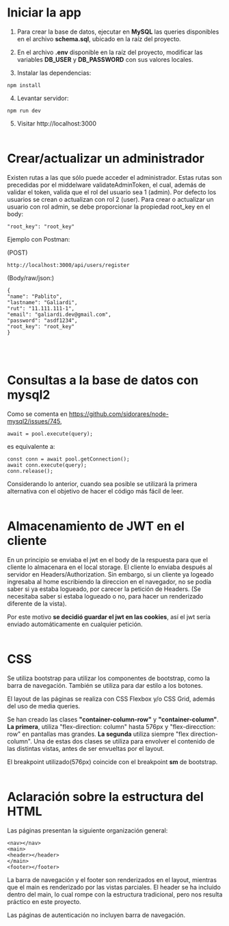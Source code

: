 # Iniciar la app

1.  Para crear la base de datos, ejecutar en **MySQL** las queries disponibles en el archivo **schema.sql**, ubicado en la raíz del proyecto.

2.  En el archivo **.env** disponible en la raíz del proyecto, modificar las variables **DB_USER** y **DB_PASSWORD** con sus valores locales.

3.  Instalar las dependencias:

```
npm install
```

4. Levantar servidor:

```
npm run dev
```

5. Visitar http://localhost:3000
   <br></br>

# Crear/actualizar un administrador

Existen rutas a las que sólo puede acceder el administrador. Estas rutas son precedidas por el middelware validateAdminToken, el cual, además de validar el token, valida que el rol del usuario sea 1 (admin). Por defecto los usuarios se crean o actualizan con rol 2 (user). Para crear o actualizar un usuario con rol admin, se debe proporcionar la propiedad root_key en el body:

```
"root_key": "root_key"
```

Ejemplo con Postman:

(POST)

```
http://localhost:3000/api/users/register
```

(Body/raw/json:)

```
{
"name": "Pablito",
"lastname": "Galiardi",
"rut": "11.111.111-1",
"email": "galiardi.dev@gmail.com",
"password": "asdf1234",
"root_key": "root_key"
}
```

<br></br>

# Consultas a la base de datos con mysql2

Como se comenta en https://github.com/sidorares/node-mysql2/issues/745,

```
await = pool.execute(query);
```

es equivalente a:

```
const conn = await pool.getConnection();
await conn.execute(query);
conn.release();
```

Considerando lo anterior, cuando sea posible se utilizará la primera alternativa con el objetivo de hacer el código más fácil de leer.
<br></br>

# Almacenamiento de JWT en el cliente

En un principio se enviaba el jwt en el body de la respuesta para que el cliente lo almacenara en el local storage. El cliente lo enviaba después al servidor en Headers/Authorization. Sin embargo, si un cliente ya logeado ingresaba al home escribiendo la direccion en el navegador, no se podía saber si ya estaba logueado, por carecer la petición de Headers. (Se necesitaba saber si estaba logueado o no, para hacer un renderizado diferente de la vista).

Por este motivo **se decidió guardar el jwt en las cookies**, así el jwt sería enviado automáticamente en cualquier petición.
<br></br>

# CSS

Se utiliza bootstrap para utilizar los componentes de bootstrap, como la barra de navegación. También se utiliza para dar estilo a los botones.

El layout de las páginas se realiza con CSS Flexbox y/o CSS Grid, además del uso de media queries.

Se han creado las clases **"container-column-row"** y **"container-column"**.
**La primera**, utiliza "flex-direction: column" hasta 576px y "flex-direcction: row" en pantallas mas grandes.
**La segunda** utiliza siempre "flex direction-column". Una de estas dos clases se utiliza para envolver el contenido de las distintas vistas, antes de ser envueltas por el layout.

El breakpoint utilizado(576px) coincide con el breakpoint **sm** de bootstrap.
<br></br>

# Aclaración sobre la estructura del HTML

Las páginas presentan la siguiente organización general:

```
<nav></nav>
<main>
<header></header>
</main>
<footer></footer>
```

La barra de navegación y el footer son renderizados en el layout, mientras que el main es renderizado por las vistas parciales. El header se ha incluido dentro del main, lo cual rompe con la estructura tradicional, pero nos resulta práctico en este proyecto.

Las páginas de autenticación no incluyen barra de navegación.
<br></br>
